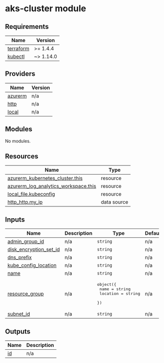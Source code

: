 # aks-cluster module

<!-- BEGINNING OF PRE-COMMIT-TERRAFORM DOCS HOOK -->
## Requirements

| Name | Version |
|------|---------|
| <a name="requirement_terraform"></a> [terraform](#requirement\_terraform) | >= 1.4.4 |
| <a name="requirement_kubectl"></a> [kubectl](#requirement\_kubectl) | ~> 1.14.0 |

## Providers

| Name | Version |
|------|---------|
| <a name="provider_azurerm"></a> [azurerm](#provider\_azurerm) | n/a |
| <a name="provider_http"></a> [http](#provider\_http) | n/a |
| <a name="provider_local"></a> [local](#provider\_local) | n/a |

## Modules

No modules.

## Resources

| Name | Type |
|------|------|
| [azurerm_kubernetes_cluster.this](https://registry.terraform.io/providers/hashicorp/azurerm/latest/docs/resources/kubernetes_cluster) | resource |
| [azurerm_log_analytics_workspace.this](https://registry.terraform.io/providers/hashicorp/azurerm/latest/docs/resources/log_analytics_workspace) | resource |
| [local_file.kubeconfig](https://registry.terraform.io/providers/hashicorp/local/latest/docs/resources/file) | resource |
| [http_http.my_ip](https://registry.terraform.io/providers/hashicorp/http/latest/docs/data-sources/http) | data source |

## Inputs

| Name | Description | Type | Default | Required |
|------|-------------|------|---------|:--------:|
| <a name="input_admin_group_id"></a> [admin\_group\_id](#input\_admin\_group\_id) | n/a | `string` | n/a | yes |
| <a name="input_disk_encryption_set_id"></a> [disk\_encryption\_set\_id](#input\_disk\_encryption\_set\_id) | n/a | `string` | n/a | yes |
| <a name="input_dns_prefix"></a> [dns\_prefix](#input\_dns\_prefix) | n/a | `string` | n/a | yes |
| <a name="input_kube_config_location"></a> [kube\_config\_location](#input\_kube\_config\_location) | n/a | `string` | n/a | yes |
| <a name="input_name"></a> [name](#input\_name) | n/a | `string` | n/a | yes |
| <a name="input_resource_group"></a> [resource\_group](#input\_resource\_group) | n/a | <pre>object({<br>    name     = string<br>    location = string<br>  })</pre> | n/a | yes |
| <a name="input_subnet_id"></a> [subnet\_id](#input\_subnet\_id) | n/a | `string` | n/a | yes |

## Outputs

| Name | Description |
|------|-------------|
| <a name="output_id"></a> [id](#output\_id) | n/a |
<!-- END OF PRE-COMMIT-TERRAFORM DOCS HOOK -->